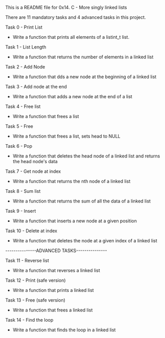 This is a README file for 0x14. C - More singly linked lists

There are 11 mandatory tasks and 4 advanced tasks in this project.

Task 0 - Print List 
 - Write a function that prints all elements of a listint_t list.

Task 1 - List Length
 - Write a function that returns the number of elements in a linked list

Task 2 - Add Node
 - Write a function that dds a new node at the beginning of a linked list

Task 3 - Add node at the end
 - Write a function that adds a new node at the end of a list

 Task 4 - Free list
  - Write a function that frees a list

Task 5 - Free
 - Write a function that frees a list, sets head to NULL

Task 6 - Pop
 - Write a function that deletes the head node of a linked list and returns the head node's data

Task 7 - Get node at index
 - Write a function that returns the nth node of a linked list

Task 8 - Sum list
 - Write a function that returns the sum of all the data of a linked list

Task 9 - Insert
 - Write a function that inserts a new node at a given position

Task 10 - Delete at index
 - Write a function that deletes the node at a given index of a linked list

---------------ADVANCED TASKS---------------

Task 11 - Reverse list
 - Write a function that reverses a linked list

Task 12 - Print (safe version)
 - Write a function that prints a linked list

Task 13 - Free (safe version)
 - Write a function that frees a linked list

Task 14 - Find the loop
 - Write a function that finds the loop in a linked list
